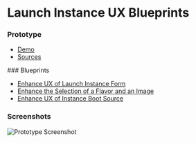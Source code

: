 Launch Instance UX Blueprints
=============================

### Prototype

- [Demo](http://cedricss.github.io/openstack-dashboard-ux-blueprints/launch-instance)
- [Sources](https://github.com/cedricss/openstack-dashboard-ux-blueprints/tree/master/launch-instance)

### Blueprints

- [Enhance UX of Launch Instance Form](https://blueprints.launchpad.net/horizon/+spec/launch-instance-ux-enhancement)
- [Enhance the Selection of a Flavor and an Image](https://blueprints.launchpad.net/horizon/+spec/image-flavor-selection-ux-enhancement)
- [Enhance UX of Instance Boot Source](https://blueprints.launchpad.net/horizon/+spec/instance-boot-source-enhancement)

### Screenshots

![Prototype Screenshot](https://raw.github.com/cedricss/openstack-dashboard-ux-blueprints/master/launch-instance/screenshots/step_1-instance.png)